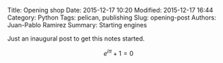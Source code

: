 Title: Opening shop
Date: 2015-12-17 10:20
Modified: 2015-12-17 16:44
Category: Python
Tags: pelican, publishing
Slug: opening-post
Authors: Juan-Pablo Ramirez
Summary: Starting engines

Just an inaugural post to get this notes started.

$$e^{i \pi} + 1 = 0$$
